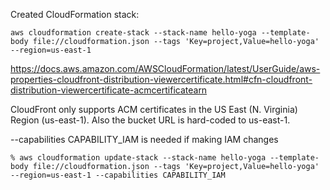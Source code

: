 Created CloudFormation stack:

```
aws cloudformation create-stack --stack-name hello-yoga --template-body file://cloudformation.json --tags 'Key=project,Value=hello-yoga' --region=us-east-1
```

https://docs.aws.amazon.com/AWSCloudFormation/latest/UserGuide/aws-properties-cloudfront-distribution-viewercertificate.html#cfn-cloudfront-distribution-viewercertificate-acmcertificatearn

CloudFront only supports ACM certificates in the US East (N. Virginia) Region (us-east-1).
Also the bucket URL is hard-coded to us-east-1.


--capabilities CAPABILITY_IAM is needed if making IAM changes

```
% aws cloudformation update-stack --stack-name hello-yoga --template-body file://cloudformation.json --tags 'Key=project,Value=hello-yoga' --region=us-east-1 --capabilities CAPABILITY_IAM
```